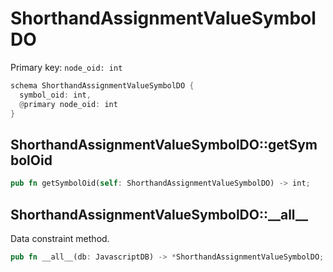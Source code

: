 # ShorthandAssignmentValueSymbolDO

Primary key: `node_oid: int`

```rust
schema ShorthandAssignmentValueSymbolDO {
  symbol_oid: int,
  @primary node_oid: int
}
```
## ShorthandAssignmentValueSymbolDO::getSymbolOid

```rust
pub fn getSymbolOid(self: ShorthandAssignmentValueSymbolDO) -> int;
```
## ShorthandAssignmentValueSymbolDO::\_\_all\_\_

Data constraint method.

```rust
pub fn __all__(db: JavascriptDB) -> *ShorthandAssignmentValueSymbolDO;
```
